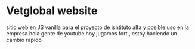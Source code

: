 # Vetglobal website

sitio web en JS vanilla para el proyecto de isntituto alfa y posible uso en la empresa hola gente de youtube hoy jugamos fort , estoy haciendo un cambio rapido
